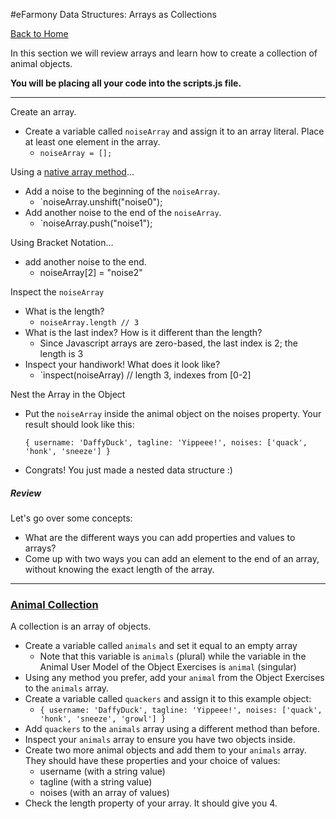 #eFarmony Data Structures: Arrays as Collections

[Back to Home](https://github.com/bgando/JS102)

In this section we will review arrays and learn how to create a collection of animal objects.

**You will be placing all your code into the scripts.js file.** 

---

Create an array.

- Create a variable called `noiseArray` and assign it to an array literal. Place at least one element in the array.
	* `noiseArray = [];`

Using a [native array method](http://www.w3schools.com/jsref/jsref_obj_array.asp)…

- Add a noise to the beginning of the `noiseArray`.
	* `noiseArray.unshift("noise0");
- Add another noise to the end of the `noiseArray`.
	* `noiseArray.push("noise1");


Using Bracket Notation…

- add another noise to the end.
	* noiseArray[2] = "noise2"

Inspect the `noiseArray`

- What is the length?
	* `noiseArray.length // 3`
- What is the last index? How is it different than the length?
	* Since Javascript arrays are zero-based, the last index is 2; the length is 3
- Inspect your handiwork! What does it look like?
	* `inspect(noiseArray) // length 3, indexes from [0-2]


Nest the Array in the Object
- Put the `noiseArray` inside the animal object on the noises property. Your result should look like this:

  `{ username: 'DaffyDuck', tagline: 'Yippeee!', noises: ['quack', 'honk', 'sneeze'] }`
  
- Congrats! You just made a nested data structure :)  


##### Review
Let's go over some concepts:

- What are the different ways you can add properties and values to arrays? 
- Come up with two ways you can add an element to the end of an array, without knowing the exact length of the array. 

---


### [Animal Collection](id:collection)
A collection is an array of objects. 

- Create a variable called `animals` and set it equal to an empty array
  - Note that this variable is `animals` (plural) while the variable in the Animal User Model of the Object Exercises is `animal` (singular)
- Using any method you prefer, add your `animal` from the Object Exercises to the `animals` array.
- Create a variable called `quackers` and assign it to this example object:
  - `{ username: 'DaffyDuck', tagline: 'Yippeee!', noises: ['quack', 'honk', 'sneeze', 'growl'] }`
- Add `quackers` to the `animals` array using a different method than before.
- Inspect your `animals` array to ensure you have two objects inside.
- Create two more animal objects and add them to your `animals` array.  They should have these properties and your choice of values: 
  - username (with a string value) 
  - tagline (with a string value)
  - noises (with an array of values)
- Check the length property of your array. It should give you 4.